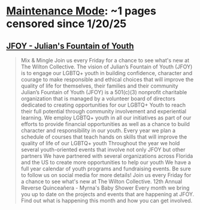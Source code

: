 



# [Maintenance Mode](jfoy.org): ~1 pages censored since 1/20/25

## [JFOY - Julian's Fountain of Youth](https://jfoy.org/)


> Mix & Mingle Join us every Friday for a chance to see what's new at The Wilton Collective. The vision of Julian’s Fountain of Youth (JFOY) is to engage our LGBTQ+ youth in building confidence, character and courage to make responsible and ethical choices that will improve the quality of life for themselves, their families and their community Julian’s Fountain of Youth (JFOY) is a 501(c)(3) nonprofit charitable organization that is managed by a volunteer board of directors dedicated to creating opportunities for our LGBTQ+ Youth to reach their full potential through community involvement and experiential learning. We employ LGBTQ+ youth in all our initiatives as part of our efforts to provide financial opportunities as well as a chance to build character and responsibility in our youth. Every year we plan a schedule of courses that teach hands on skills that will improve the quality of life of our LGBTQ+ youth Throughout the year we hold several youth-oriented events that involve not only JFOY but other partners We have partnered with several organizations across Florida and the US to create more opportunities to help our youth We have a full year calendar of youth programs and fundraising events. Be sure to follow us on social media for more details! Join us every Friday for a chance to see what's new at The Wilton Collective. 12th Annual Reverse Quinceañera - Myrna's Baby Shower Every month we bring you up to date on the projects and events that are happening at JFOY. Find out what is happening this month and how you can get involved.